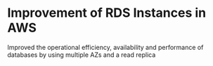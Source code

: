# Improvement of RDS Instances in AWS
Improved the operational efficiency, availability and performance of databases by using multiple AZs and a read replica
